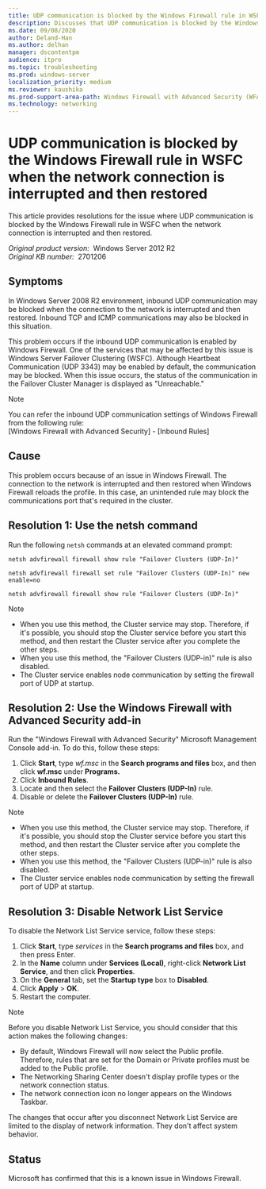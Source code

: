 ```yaml
---
title: UDP communication is blocked by the Windows Firewall rule in WSFC
description: Discusses that UDP communication is blocked by the Windows Firewall rule in WSFC when the network connection is interrupted and then restored. Provides a resolution.
ms.date: 09/08/2020
author: Deland-Han
ms.author: delhan
manager: dscontentpm
audience: itpro
ms.topic: troubleshooting
ms.prod: windows-server
localization_priority: medium
ms.reviewer: kaushika
ms.prod-support-area-path: Windows Firewall with Advanced Security (WFAS)
ms.technology: networking
---
```

# UDP communication is blocked by the Windows Firewall rule in WSFC when the network connection is interrupted and then restored

This article provides resolutions for the issue where UDP communication is blocked by the Windows Firewall rule in WSFC when the network connection is interrupted and then restored.

_Original product version:_ &nbsp;Windows Server 2012 R2  
_Original KB number:_ &nbsp;2701206

## Symptoms

In Windows Server 2008 R2 environment, inbound UDP communication may be blocked when the connection to the network is interrupted and then restored. Inbound TCP and ICMP communications may also be blocked in this situation.

This problem occurs if the inbound UDP communication is enabled by Windows Firewall. One of the services that may be affected by this issue is Windows Server Failover Clustering (WSFC). Although Heartbeat Communication (UDP 3343) may be enabled by default, the communication may be blocked. When this issue occurs, the status of the communication in the Failover Cluster Manager is displayed as "Unreachable."

> [!NOTE]
> You can refer the inbound UDP communication settings of Windows Firewall from the following rule:  
> [Windows Firewall with Advanced Security] - [Inbound Rules]

## Cause

This problem occurs because of an issue in Windows Firewall. The connection to the network is interrupted and then restored when Windows Firewall reloads the profile. In this case, an unintended rule may block the communications port that's required in the cluster.

## Resolution 1: Use the netsh command

Run the following `netsh` commands at an elevated command prompt:

```console
netsh advfirewall firewall show rule "Failover Clusters (UDP-In)"
```  

```console
netsh advfirewall firewall set rule "Failover Clusters (UDP-In)" new enable=no
```  

```console
netsh advfirewall firewall show rule "Failover Clusters (UDP-In)"
```  

>[!NOTE]
>
> - When you use this method, the Cluster service may stop. Therefore, if it's possible, you should stop the Cluster service before you start this method, and then restart the Cluster service after you complete the other steps.
> - When you use this method, the "Failover Clusters (UDP-in)" rule is also disabled.
> - The Cluster service enables node communication by setting the firewall port of UDP at startup.

## Resolution 2: Use the Windows Firewall with Advanced Security add-in

Run the "Windows Firewall with Advanced Security" Microsoft Management Console add-in. To do this, follow these steps:

1. Click **Start**, type *wf.msc* in the **Search programs and files** box, and then click **wf.msc** under **Programs.**  
2. Click **Inbound Rules**.
3. Locate and then select the **Failover Clusters (UDP-In)** rule.
4. Disable or delete the **Failover Clusters (UDP-In)** rule.

> [!NOTE]
>
> - When you use this method, the Cluster service may stop. Therefore, if it's possible, you should stop the Cluster service before you start this method, and then restart the Cluster service after you complete the other steps.
> - When you use this method, the "Failover Clusters (UDP-in)" rule is also disabled.
> - The Cluster service enables node communication by setting the firewall port of UDP at startup.

## Resolution 3: Disable Network List Service

To disable the Network List Service service, follow these steps:

1. Click **Start**, type *services* in the **Search programs and files** box, and then press Enter.
2. In the **Name** column under **Services (Local)**, right-click **Network List Service**, and then click **Properties**.
3. On the **General** tab, set the **Startup type** box to **Disabled**.
4. Click **Apply** > **OK**.
5. Restart the computer.

> [!NOTE]
>
> Before you disable Network List Service, you should consider that this action makes the following changes:
>
> - By default, Windows Firewall will now select the Public profile. Therefore, rules that are set for the Domain or Private profiles must be added to the Public profile.
> - The Networking Sharing Center doesn't display profile types or the network connection status.
> - The network connection icon no longer appears on the Windows Taskbar.

The changes that occur after you disconnect Network List Service are limited to the display of network information. They don't affect system behavior.

## Status

Microsoft has confirmed that this is a known issue in Windows Firewall.
